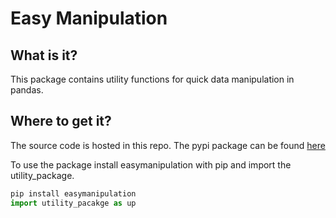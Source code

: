 # Easy Manipulation

## What is it?
This package contains utility functions for quick data manipulation in pandas.

## Where to get it?
The source code is hosted in this repo. The pypi package can be found [here](https://pypi.org/project/easymanipulation/)

To use the package install easymanipulation with pip and import the utility_package.
``` Python
pip install easymanipulation
import utility_pacakge as up
```

